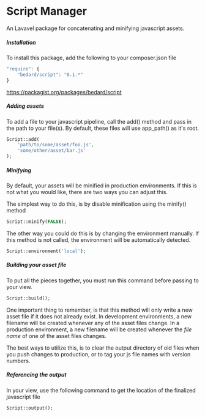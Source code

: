 # Script Manager

An Lavavel package for concatenating and minifying javascript assets.

##### Installation
To install this package, add the following to your composer.json file
```javascript
"require": {
	"bedard/script": "0.1.*"
}
```
https://packagist.org/packages/bedard/script

##### Adding assets

To add a file to your javascript pipeline, call the add() method and pass in the path to your file(s). By default, these files will use app_path() as it's root.

```php
Script::add(
	'path/to/some/asset/foo.js',
	'some/other/asset/bar.js'
);
```

##### Minifying
By default, your assets will be minified in production environments. If this is not what you would like, there are two ways you can adjust this.

The simplest way to do this, is by disable minification using the minify() method
```php
Script::minify(FALSE);
```

The other way you could do this is by changing the environment manually. If this method is not called, the environment will be automatically detected.
```php
Script::environment('local');
```

##### Building your asset file
To put all the pieces together, you must run this command before passing to your view.
```php
Script::build();
```

One important thing to remember, is that this method will only write a new asset file if it does not already exist. In development environments, a new filename will be created whenever any of the asset files change. In a production environment, a new filename will be created whenever the *file name* of one of the asset files changes.

The best ways to utilize this, is to clear the output directory of old files when you push changes to production, or to tag your js file names with version numbers.

##### Referencing the output
In your view, use the following command to get the location of the finalized javascript file
```php
Script::output();
```
